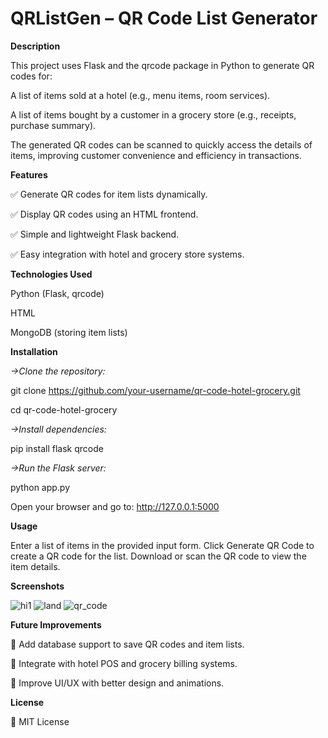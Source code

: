 # QRListGen – QR Code List Generator

**Description**

This project uses Flask and the qrcode package in Python to generate QR codes for:

A list of items sold at a hotel (e.g., menu items, room services).

A list of items bought by a customer in a grocery store (e.g., receipts, purchase summary).

The generated QR codes can be scanned to quickly access the details of items, improving customer convenience and efficiency in transactions.

**Features**

✅ Generate QR codes for item lists dynamically.

✅ Display QR codes using an HTML frontend.

✅ Simple and lightweight Flask backend.

✅ Easy integration with hotel and grocery store systems.

**Technologies Used**

Python (Flask, qrcode)

HTML

MongoDB (storing item lists)

**Installation**

*->Clone the repository:*

git clone https://github.com/your-username/qr-code-hotel-grocery.git

cd qr-code-hotel-grocery

*->Install dependencies:*

pip install flask qrcode

*->Run the Flask server:*

python app.py

Open your browser and go to:
http://127.0.0.1:5000

**Usage**

Enter a list of items in the provided input form.
Click Generate QR Code to create a QR code for the list.
Download or scan the QR code to view the item details.

**Screenshots**

![hi1](https://github.com/user-attachments/assets/5568b3c9-8b18-40d8-bdae-111655acfc0c)
![land](https://github.com/user-attachments/assets/988c5271-2a4f-4b88-bdc1-2e6d3716e645)
![qr_code](https://github.com/user-attachments/assets/9a433a80-0d54-4f89-a5cc-1af66a913b51)

**Future Improvements**

🔹 Add database support to save QR codes and item lists.

🔹 Integrate with hotel POS and grocery billing systems.

🔹 Improve UI/UX with better design and animations.

**License**

📜 MIT License

